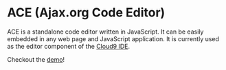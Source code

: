 ACE (Ajax.org Code Editor)
==========================

ACE is a standalone code editor written in JavaScript. It can be easily embedded in any web page and JavaScript application. It is currently used as the editor component of the [Cloud9 IDE](http://cloud9ide.com).

Checkout the [demo](http://ajaxorg.github.com/ace/editor.html)!
